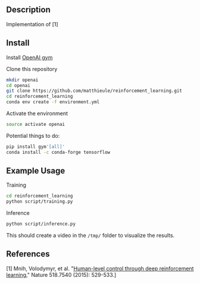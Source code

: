 ## Description

Implementation of [1]

## Install

Install [OpenAI gym](https://github.com/openai/gym)

Clone this repository

```bash
mkdir openai
cd openai
git clone https://github.com/matthieule/reinforcement_learning.git
cd reinforcement_learning
conda env create -f environment.yml
```

Activate the environment

```bash
source activate openai
```

Potential things to do:
```bash
pip install gym'[all]'
conda install -c conda-forge tensorflow
```

## Example Usage

Training

```bash
cd reinforcement_learning
python script/training.py
```

Inference

```bash
python script/inference.py
```

This should create a video in the `/tmp/` folder to visualize the results.

## References

[1] Mnih, Volodymyr, et al. "[Human-level control through deep reinforcement learning.](http://www.davidqiu.com:8888/research/nature14236.pdf)" Nature 518.7540 (2015): 529-533.]

